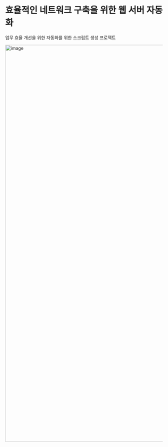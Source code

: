 # 효율적인 네트워크 구축을 위한 웹 서버 자동화

업무 효율 개선을 위한 자동화를 위한 스크립트 생성 프로젝트






<img width="1270" alt="image" src="https://github.com/houhohou/Hybrid-cloud/assets/110747183/dfb802a6-c706-4ee0-94a1-d67b6c42177c">

